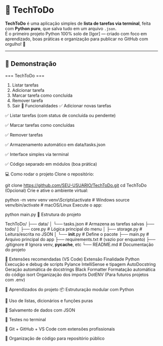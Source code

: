# 📝 TechToDo

**TechToDo** é uma aplicação simples de **lista de tarefas via terminal**, feita com **Python puro**, que salva tudo em um arquivo `.json`.  
É o primeiro projeto Python 100% solo de [Igor] — criado com foco em aprendizado, boas práticas e organização para publicar no GitHub com orgulho! 🚀

---

## 📸 Demonstração


=== TechToDo ===
1. Listar tarefas
2. Adicionar tarefa
3. Marcar tarefa como concluída
4. Remover tarefa
0. Sair
🧠 Funcionalidades
✅ Adicionar novas tarefas

✅ Listar tarefas (com status de concluída ou pendente)

✅ Marcar tarefas como concluídas

✅ Remover tarefas

✅ Armazenamento automático em data/tasks.json

✅ Interface simples via terminal

✅ Código separado em módulos (boa prática)

💻 Como rodar o projeto
Clone o repositório:




git clone https://github.com/SEU-USUARIO/TechToDo.git
cd TechToDo
(Opcional) Crie e ative o ambiente virtual:




python -m venv venv
venv\Scripts\activate         # Windows
source venv/bin/activate      # macOS/Linux
Execute o app:




python main.py
📂 Estrutura do projeto



TechToDo/
├── data/
│   └── tasks.json         # Armazena as tarefas salvas
├── todo/
│   ├── core.py            # Lógica principal do menu
│   ├── storage.py         # Leitura/escrita no JSON
│   └── __init__.py        # Define o pacote
├── main.py                # Arquivo principal do app
├── requirements.txt       # (vazio por enquanto)
├── .gitignore             # Ignora venv, __pycache__, etc
└── README.md              # Documentação do projeto

🔧 Extensões recomendadas (VS Code)
Extensão	    Finalidade
Python	        Execução e debug de scripts
Pylance	        IntelliSense e tipagem
AutoDocstring	Geração automática de docstrings
Black Formatter	Formatação automática do código
isort	        Organização dos imports
DotENV	        (Para futuros projetos com .env)

🚀 Aprendizados do projeto
📦 Estruturação modular com Python

🧠 Uso de listas, dicionários e funções puras

💾 Salvamento de dados com JSON

🧪 Testes no terminal

🧰 Git + GitHub + VS Code com extensões profissionais

🧱 Organização de código para repositório público

